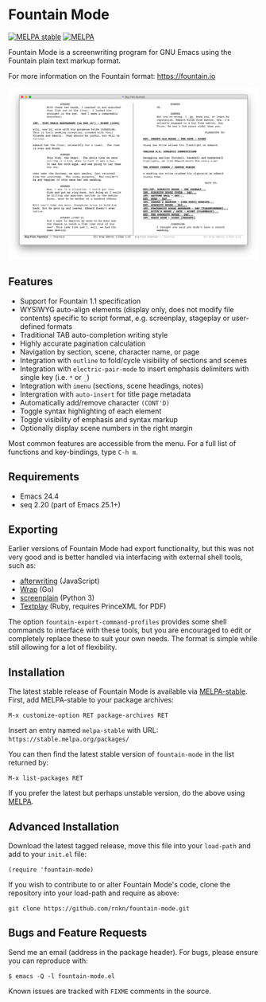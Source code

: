 Fountain Mode
=============

[![MELPA stable](https://stable.melpa.org/packages/fountain-mode-badge.svg)][1]
[![MELPA](https://melpa.org/packages/fountain-mode-badge.svg)][2]

Fountain Mode is a screenwriting program for GNU Emacs using the
Fountain plain text markup format.

For more information on the Fountain format: <https://fountain.io>

![screenshot](screenshots/01.png)


Features
--------

-  Support for Fountain 1.1 specification
-  WYSIWYG auto-align elements (display only, does not modify file
   contents) specific to script format, e.g. screenplay, stageplay or
   user-defined formats
-  Traditional TAB auto-completion writing style
-  Highly accurate pagination calculation
-  Navigation by section, scene, character name, or page
-  Integration with `outline` to fold/cycle visibility of sections and
   scenes
-  Integration with `electric-pair-mode` to insert emphasis delimiters
   with single key (i.e. `*` or `_`)
-  Integration with `imenu` (sections, scene headings, notes)
-  Intergration with `auto-insert` for title page metadata
-  Automatically add/remove character `(CONT'D)`
-  Toggle syntax highlighting of each element
-  Toggle visibility of emphasis and syntax markup
-  Optionally display scene numbers in the right margin

Most common features are accessible from the menu. For a full list of
functions and key-bindings, type `C-h m`.


Requirements
------------

-  Emacs 24.4
-  seq 2.20 (part of Emacs 25.1+)


Exporting
---------

Earlier versions of Fountain Mode had export functionality, but this was
not very good and is better handled via interfacing with external shell
tools, such as:

-  [afterwriting](https://github.com/ifrost/afterwriting-labs/blob/master/docs/clients.md) (JavaScript)
-  [Wrap](https://github.com/Wraparound/wrap) (Go)
-  [screenplain](https://github.com/vilcans/screenplain) (Python 3)
-  [Textplay](https://github.com/olivertaylor/Textplay) (Ruby, requires PrinceXML for PDF)

The option `fountain-export-command-profiles` provides some shell
commands to interface with these tools, but you are encouraged to edit
or completely replace these to suit your own needs. The format is simple
while still allowing for a lot of flexibility.


Installation
------------

The latest stable release of Fountain Mode is available via
[MELPA-stable][1]. First, add MELPA-stable to your package archives:

    M-x customize-option RET package-archives RET
    
Insert an entry named `melpa-stable` with URL:
`https://stable.melpa.org/packages/`

You can then find the latest stable version of `fountain-mode` in the
list returned by:

    M-x list-packages RET

If you prefer the latest but perhaps unstable version, do the above
using [MELPA][2].


Advanced Installation
---------------------

Download the latest tagged release, move this file into your `load-path`
and add to your `init.el` file:

    (require 'fountain-mode)

If you wish to contribute to or alter Fountain Mode's code, clone the
repository into your load-path and require as above:

    git clone https://github.com/rnkn/fountain-mode.git


Bugs and Feature Requests
-------------------------

Send me an email (address in the package header). For bugs, please
ensure you can reproduce with:

    $ emacs -Q -l fountain-mode.el

Known issues are tracked with `FIXME` comments in the source.


[1]: https://stable.melpa.org/#/fountain-mode
[2]: https://melpa.org/#/fountain-mode
